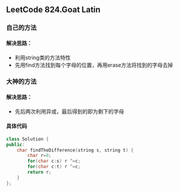 ## LeetCode 824.Goat Latin

### 自己的方法
#### 解决思路：    
* 利用string类的方法特性
* 先用find方法找到每个字母的位置，再用erase方法将找到的字母去掉

### 大神的方法
#### 解决思路：
* 先后两次利用异或，最后得到的即为剩下的字母
#### 具体代码

```c++
class Solution {
public:
    char findTheDifference(string s, string t) {
        char r=0;
        for(char c:s) r ^=c;
        for(char c:t) r ^=c;
        return r;
    }
};
```
